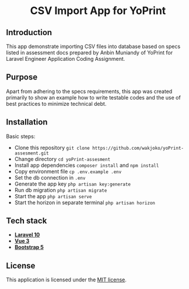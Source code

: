 <h1 align="center">CSV Import App for YoPrint</h1>

## Introduction
This app demonstrate importing CSV files into database based on specs listed in assessment docs prepared by Anbin Muniandy of YoPrint for Laravel Engineer Application Coding Assignment.

## Purpose
Apart from adhering to the specs requirements, this app was created primarily to show an example how to write testable codes and the use of best practices to minimize technical debt.

## Installation
Basic steps:
- Clone this repository `git clone https://github.com/wakjoko/yoPrint-assesment.git`
- Change directory `cd yoPrint-assesment`
- Install app dependencies `composer install` and `npm install`
- Copy environment file `cp .env.example .env`
- Set the db connection in `.env`
- Generate the app key `php artisan key:generate`
- Run db migration `php artisan migrate`
- Start the app `php artisan serve`
- Start the horizon in separate terminal `php artisan horizon`

## Tech stack
- [**Laravel 10**](https://laravel.com/docs/10.x)
- [**Vue 3**](https://devdocs.io/vue~3)
- [**Bootstrap 5**](https://getbootstrap.com/docs/5.3/getting-started/introduction)

## License
This application is licensed under the [MIT license](http://opensource.org/licenses/MIT).